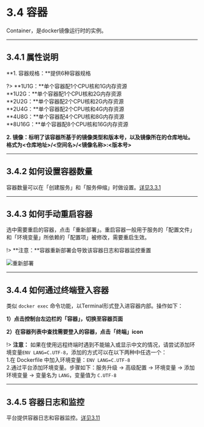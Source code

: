 # 3.4 容器
Container，是docker镜像运行时的实例。
***

## 3.4.1 属性说明
**1. 容器规格：**提供6种容器规格

?> **1U1G：**单个容器配1个CPU核和1G内存资源  
   **1U2G：**单个容器配1个CPU核和2G内存资源  
   **2U2G：**单个容器配2个CPU核和2G内存资源  
   **2U4G：**单个容器配2个CPU核和4G内存资源    
   **4U8G：**单个容器配4个CPU核和8G内存资源    
   **8U16G：**单个容器配8个CPU核和16G内存资源
   
**2. 镜像：**标明了该容器所基于的镜像类型和版本号，以及镜像所在的仓库地址。格式为**<仓库地址>/<空间名>/<镜像名称>:<版本号>**
***

## 3.4.2 如何设置容器数量
容器数量可以在「创建服务」和「服务伸缩」时做设置。[详见3.3.1](/user-guide/service.md)
***

## 3.4.3 如何手动重启容器
选中需要重启的容器，点击「重新部署」。重启容器一般用于服务的「配置文件」和「环境变量」所依赖的「配置项」被修改，需要重启生效。

!> **注意：**容器重新部署会导致该容器日志和容器监控重置

![重新部署](_figures/user-guide/container-redeploy.gif)
***

## 3.4.4 如何通过终端登入容器
类似 `docker exec` 命令功能，以Terminal形式登入进容器内部。操作如下：

**1）点击控制台左边栏的「容器」，切换至容器页面** 

**2）在容器列表中查找需要登入的容器，点击「终端」icon**

!> **注意：** 如果在使用远程终端时遇到不能输入或显示中文的情况，请尝试添加环境变量`ENV LANG=C.UTF-8`，添加的方式可以在以下两种中任选一个：<br>
1.在 Dockerfile 中加入环境变量：`ENV LANG=C.UTF-8`<br>
2.通过平台添加环境变量。步骤如下：服务升级 -> 高级配置 -> 环境变量 -> 添加环境变量 -> 变量名为 `LANG`，变量值为 `C.UTF-8`<br>
***

## 3.4.5 容器日志和监控
平台提供容器日志和容器监控。[详见3.11](user-guide/log-and-monitor.md)

